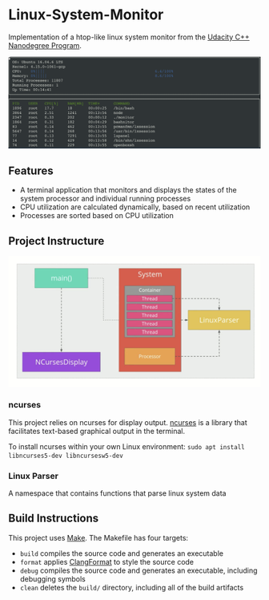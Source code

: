 # Linux-System-Monitor

Implementation of a htop-like linux system monitor from the [Udacity C++ Nanodegree Program](https://www.udacity.com/course/c-plus-plus-nanodegree--nd213). 

![System Monitor](images/system_monitor.png)

## Features
* A terminal application that monitors and displays the states of the system processor and individual running processes
* CPU utilization are calculated dynamically, based on recent utilization
* Processes are sorted based on CPU utilization

## Project Instructure
![Project Structure](images/project_structure.png)

### ncurses
This project relies on ncurses for display output. [ncurses](https://www.gnu.org/software/ncurses/) is a library that facilitates text-based graphical output in the terminal. 

To install ncurses within your own Linux environment: `sudo apt install libncurses5-dev libncursesw5-dev`

### Linux Parser
A namespace that contains functions that parse linux system data

## Build Instructions
This project uses [Make](https://www.gnu.org/software/make/). The Makefile has four targets:
* `build` compiles the source code and generates an executable
* `format` applies [ClangFormat](https://clang.llvm.org/docs/ClangFormat.html) to style the source code
* `debug` compiles the source code and generates an executable, including debugging symbols
* `clean` deletes the `build/` directory, including all of the build artifacts
